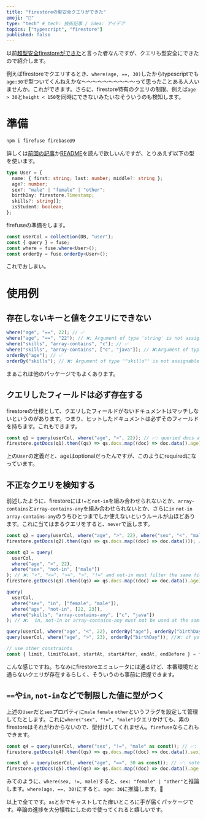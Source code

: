```yaml
---
title: "firestoreの型安全クエリができた"
emoji: "🎀"
type: "tech" # tech: 技術記事 / idea: アイデア
topics: ["typescript", "firestore"]
published: false
---
```

以前[超型安全firestoreができた](https://zenn.dev/arark/articles/0ee7d75dd200db)と言った者なんですが、クエリも型安全にできたので紹介します。

例えばfirestoreでクエリするとき、`where(age, ==, 30)`したからtypescriptでも`age:30`で型ついてくんねえかな〜〜〜〜〜〜〜〜〜〜って思ったことある人人いませんか。これができます。さらに、firestore特有のクエリの制限、例えば`age > 30`と`height < 150`を同時にできないみたいなそういうのも検知します。

# 準備
```bash
npm i firefuse firebase@9
```

詳しくは[前回の記事](https://zenn.dev/arark/articles/0ee7d75dd200db)か[README](https://github.com/Hagihara-A/fire-fuse)を読んで欲しいんですが、とりあえず以下の型を使います。

```ts
type User = {
  name: { first: string; last: number; middle?: string };
  age?: number;
  sex?: "male" | "female" | "other";
  birthDay: firestore.Timestamp;
  skills?: string[];
  isStudent: boolean;
};
```

firefuseの準備をします。
```ts
const userCol = collection(DB, "user");
const { query } = fuse;
const where = fuse.where<User>();
const orderBy = fuse.orderBy<User>();
```

これでおしまい。

# 使用例

## 存在しないキーと値をクエリにできない
```ts
where("age", "==", 22); // ✅
where("age", "==", "22"); // ❌: Argument of type 'string' is not assignable to parameter of type 'number'.
where("skills", "array-contains", "c"); // ✅
where("skills", "array-contains", ["c", "java"]); // ❌:Argument of type 'string[]' is not assignable to parameter of type 'string'.
orderBy("age"); // ✅
orderBy("skills"); // ❌: Argument of type '"skills"' is not assignable to parameter of type '"age" | "sex" | "birthDay" | "isStudent"'
```
まぁこれは他のパッケージでもよくあります。

## クエリしたフィールドは必ず存在する
firestoreの仕様として、クエリしたフィールドがないドキュメントはマッチしないというのがあります。つまり、ヒットしたドキュメントは必ずそのフィールドを持ちます。これもできます。

```ts
const q1 = query(userCol, where("age", ">", 22)); // ✅: queried docs are typed to have `.age` property
firestore.getDocs(q1).then((qs) => qs.docs.map((doc) => doc.data().age)); // `.age` became required property!!
```

上の`User`の定義だと、ageはoptionalだったんですが、このようにrequiredになっています。

## 不正なクエリを検知する
前述したように、firestoreには`!=`と`not-in`を組み合わせられないとか、`array-contains`と`array-contains-any`を組み合わせられないとか、さらに`in` `not-in` `array-contains-any`のうちひとつまでしか使えないというルールが山ほどあります。これに当てはまるクエリをすると、`never`で返します。

```ts
const q2 = query(userCol, where("age", ">", 22), where("sex", "<", "male")); // ❌: filter on multiple field (firestore's limitation).
firestore.getDocs(q2).then((qs) => qs.docs.map((doc) => doc.data())); // now, doc.data() is never

const q3 = query(
  userCol,
  where("age", ">", 22),
  where("sex", "not-in", ["male"])
); // ❌: "<", "<=", ">=", ">", "!=" and not-in must filter the same field (firestore's limitation).
firestore.getDocs(q3).then((qs) => qs.docs.map((doc) => doc.data().age)); // doc.data() is never

query(
  userCol,
  where("sex", "in", ["female", "male"]),
  where("age", "not-in", [22, 23]),
  where("skills", "array-contains-any", ["c", "java"])
); // ❌:  in, not-in or array-contains-any must not be used at the same time and appear only once (firestore's limitation).

query(userCol, where("age", "<", 22), orderBy("age"), orderBy("birthDay")); // ✅
query(userCol, where("age", ">", 23), orderBy("birthDay")); //❌: if you include a filter with a range comparison (<, <=, >, >=), your first ordering must be on the same field: (firestore's limitation)

// use other constraints
const { limit, limitToLast, startAt, startAfter, endAt, endBefore } = fuse;

```

こんな感じですね。ちなみにfirestoreエミュレータには通るけど、本番環境だと通らないクエリが存在するらしく、そういうのも事前に把握できます。

## `==`や`in`, `not-in`などで制限した値に型がつく
上述の`User`だと`sex`プロパティに`male` `female` `other`というフラグを設定して管理してたとします。これに`where("sex", "!=", "male")`クエリかけても、素のfirestoreはそれがわからないので、型付けしてくれません。`firefuse`ならこれもできます。


```ts
const q4 = query(userCol, where("sex", "!=", "male" as const)); // ✅: note `as const`
firestore.getDocs(q4).then((qs) => qs.docs.map((doc) => doc.data().sex)); // now, sex is `"female" | "other"` because you removed it !!

const q5 = query(userCol, where("age", "==", 30 as const)); // ✅: note `as const`
firestore.getDocs(q5).then((qs) => qs.docs.map((doc) => doc.data().age === 30)); // now age === 30, becase you queried!!
```
みてのように、`where(sex, !=, male)`すると、`sex: "female" | "other"`と推論します。`where(age, ==, 30)`にすると、`age: 30`に推論します。


以上で全てです。`as`とかでキャストしてた痒いところに手が届くパッケージです。卒論の進捗を大分犠牲にしたので使ってくれると嬉しいです。

